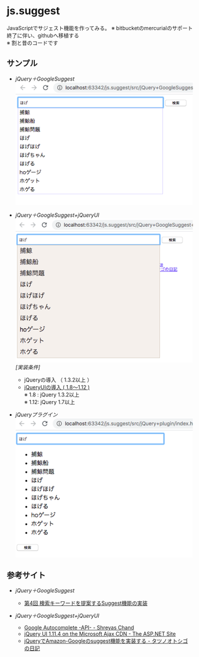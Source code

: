 # js.suggest
JavaScriptでサジェスト機能を作ってみる。
※ bitbucketのmercurialのサポート終了に伴い、githubへ移植する  
※ 割と昔のコードです  

## サンプル
- *jQuery＋GoogleSuggest*  
![jQuery＋GoogleSuggest](./docs/capture1.png)

- *jQuery＋GoogleSuggest+jQueryUI*  
![jQuery＋GoogleSuggest+jQueryUI](./docs/capture2.png)  
*[実装条件]*  
  - jQueryの導入 （ 1.3.2以上 ）  
  - [jQueryUIの導入 ( 1.8～1.12 )](https://api.jqueryui.com/autocomplete/)  
  ※ 1.8 : jQuery 1.3.2以上  
  ※ 1.12: jQuery 1.7以上  

- *jQueryプラグイン*  
![jQueryプラグイン](./docs/capture3.png)  

## 参考サイト
- *jQuery＋GoogleSuggest*  
  - [第4回 検索キーワードを提案するSuggest機能の実装](http://gihyo.jp/dev/feature/01/jquery-ajax/0004?page=1)
  
- *jQuery＋GoogleSuggest+jQueryUI*  
  - [Google Autocomplete -API- - Shreyas Chand](http://shreyaschand.com/blog/2013/01/03/google-autocomplete-api/)
  - [jQuery UI 1.11.4 on the Microsoft Ajax CDN - The ASP.NET Site](https://docs.microsoft.com/en-us/aspnet/ajax/cdn/jquery-ui/cdnjqueryui1114)
  - [jQueryでAmazon-Googleのsuggest機能を実装する - タツノオトシゴの日記](http://d.hatena.ne.jp/tatsu-no-toshigo/20140428/1398667460)
